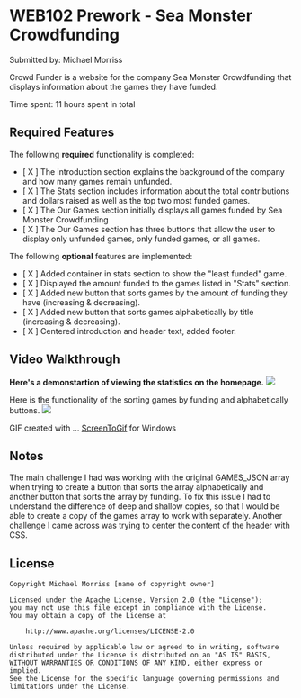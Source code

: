 # WEB102 Prework - Sea Monster Crowdfunding

Submitted by: Michael Morriss

Crowd Funder is a website for the company Sea Monster Crowdfunding that displays information about the games they have funded.

Time spent: 11 hours spent in total

## Required Features

The following **required** functionality is completed:

- [ X ] The introduction section explains the background of the company and how many games remain unfunded.
- [ X ] The Stats section includes information about the total contributions and dollars raised as well as the top two most funded games.
- [ X ] The Our Games section initially displays all games funded by Sea Monster Crowdfunding
- [ X ] The Our Games section has three buttons that allow the user to display only unfunded games, only funded games, or all games.

The following **optional** features are implemented:

- [ X ] Added container in stats section to show the "least funded" game.
- [ X ] Displayed the amount funded to the games listed in "Stats" section.
- [ X ] Added new button that sorts games by the amount of funding they have (increasing & decreasing).
- [ X ] Added new button that sorts games alphabetically by title (increasing & decreasing).
- [ X ] Centered introduction and header text, added footer.

## Video Walkthrough



<b>Here's a demonstartion of viewing the statistics on the homepage.</b>
<img src='https://i.imgur.com/wDSv5qn.gif' />


Here is the functionality of the sorting games by funding and alphabetically buttons.
<img src='https://i.imgur.com/T62zzf0.gif' />

GIF created with ...
[ScreenToGif](https://www.screentogif.com/) for Windows

## Notes

The main challenge I had was working with the original GAMES_JSON array when trying to create a button that sorts the array alphabetically
and another button that sorts the array by funding. To fix this issue I had to understand the difference of deep and shallow copies, so that I
would be able to create a copy of the games array to work with separately. Another challenge I came across was trying to center the content of the header with CSS.


## License

    Copyright Michael Morriss [name of copyright owner]

    Licensed under the Apache License, Version 2.0 (the "License");
    you may not use this file except in compliance with the License.
    You may obtain a copy of the License at

        http://www.apache.org/licenses/LICENSE-2.0

    Unless required by applicable law or agreed to in writing, software
    distributed under the License is distributed on an "AS IS" BASIS,
    WITHOUT WARRANTIES OR CONDITIONS OF ANY KIND, either express or implied.
    See the License for the specific language governing permissions and
    limitations under the License.
